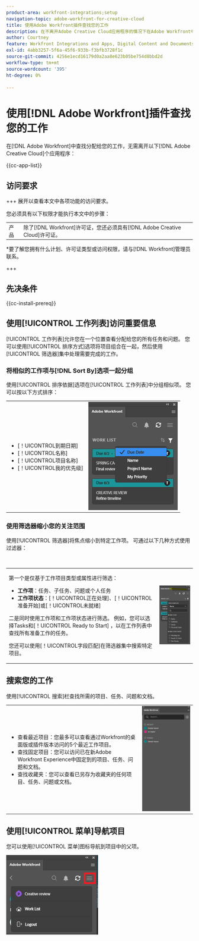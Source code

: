 ```yaml
---
product-area: workfront-integrations;setup
navigation-topic: adobe-workfront-for-creative-cloud
title: 使用Adobe Workfront插件查找您的工作
description: 在不离开Adobe Creative Cloud应用程序的情况下在Adobe Workfront中查找分配给您的工作。
author: Courtney
feature: Workfront Integrations and Apps, Digital Content and Documents
exl-id: 4abb3257-5f6a-45f6-933b-f3bfb3728f1c
source-git-commit: 4256e1ecd16179d0a2aa8e623b05be754d8bbd2d
workflow-type: tm+mt
source-wordcount: '395'
ht-degree: 0%

---
```


# 使用[!DNL Adobe Workfront]插件查找您的工作

在[!DNL Adobe Workfront]中查找分配给您的工作，无需离开以下[!DNL Adobe Creative Cloud]个应用程序：

{{cc-app-list}}

## 访问要求

+++ 展开以查看本文中各项功能的访问要求。

您必须具有以下权限才能执行本文中的步骤：

<table style="table-layout:auto"> 
 <col> 
 <col> 
 <tbody> 
 <!-- <tr> 
   <td role="rowheader">[!DNL Adobe Workfront] plan*</td> 
   <td> <p>[!UICONTROL Pro] or higher</p> </td> 
  </tr> 
  <tr data-mc-conditions=""> 
   <td role="rowheader">[!DNL Adobe Workfront] license*</td> 
   <td> <p>[!UICONTROL Work] or [!UICONTROL Plan]</p> </td> 
  </tr> -->
  <tr> 
   <td role="rowheader">产品</td> 
   <td>除了[!DNL Workfront]许可证，您还必须具有[!DNL Adobe Creative Cloud]许可证。</td> 
  </tr> 
 </tbody> 
</table>

&#42;要了解您拥有什么计划、许可证类型或访问权限，请与[!DNL Workfront]管理员联系。

+++

## 先决条件

{{cc-install-prereq}}

## 使用[!UICONTROL 工作列表]访问重要信息

[!UICONTROL 工作列表]允许您在一个位置查看分配给您的所有任务和问题。 您可以使用[!UICONTROL 排序方式]选项将项目组合在一起，然后使用[!UICONTROL 筛选器]集中处理需要完成的工作。

### 将相似的工作项与[!DNL Sort By]选项一起分组

使用[!UICONTROL 排序依据]选项在[!UICONTROL 工作列表]中分组相似项。 您可以按以下方式排序：

<table style="table-layout:auto"> 
 <col> 
 <col> 
 <tbody> 
  <tr> 
   <td> 
    <ul> 
     <li>[！UICONTROL到期日期]</li> 
     <li>[！UICONTROL名称]</li> 
     <li>[！UICONTROL项目名称]</li> 
     <li>[！UICONTROL我的优先级]</li> 
    </ul> </td> 
   <td> <img src="assets/copy-of-sort-by-350x606.png" style="width: 350;height: 606;"> </td> 
  </tr> 
 </tbody> 
</table>

### 使用筛选器缩小您的关注范围

使用[!UICONTROL 筛选器]将焦点缩小到特定工作项。 可通过以下几种方式使用过滤器：

 

<table style="table-layout:auto"> 
 <col> 
 <col> 
 <tbody> 
  <tr> 
   <td> <p>第一个是仅基于工作项目类型或属性进行筛选：</p> 
    <ul> 
     <li><strong>工作项</strong>：任务、子任务、问题或个人任务</li> 
     <li><strong>工作项状态</strong>：[！UICONTROL正在处理]、[！UICONTROL准备开始]或[！UICONTROL未就绪]</li> 
    </ul> <p>二是同时使用工作项和工作项状态进行筛选。 例如，您可以选择Tasks和[！UICONTROL Ready to Start] ，以在工作列表中查找所有准备工作的任务。</p> <p>您还可以使用[！UICONTROL字段匹配]在筛选器集中搜索特定项目。 </p> </td> 
   <td> <img src="assets/copy-of-filter-p-350x603.png" style="width: 350;height: 603;"> </td> 
  </tr> 
 </tbody> 
</table>

## 搜索您的工作

使用[!UICONTROL 搜索]栏查找所需的项目、任务、问题和文档。

<table style="table-layout:auto"> 
 <col> 
 <col> 
 <tbody> 
  <tr> 
   <td> 
    <ul> 
     <li>查看最近项目：您最多可以查看通过Workfront的桌面版或插件版本访问的5个最近工作项目。</li> 
     <li>查找固定项目：您可以访问已在新Adobe Workfront Experience中固定到的项目、任务、问题和文档。</li> 
     <li>查找收藏夹：您可以查看已另存为收藏夹的任何项目、任务、问题或文档。</li> 
    </ul> </td> 
   <td> <img src="assets/copy-of-search-p.png"> </td> 
  </tr> 
 </tbody> 
</table>

## 使用[!UICONTROL 菜单]导航项目

您可以使用[!UICONTROL 菜单]图标导航到项目中的父项。

![](assets/go-back-to-work-list-350x314.png)
